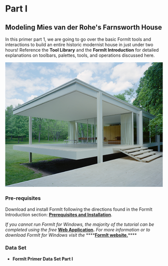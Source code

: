 # Part I

## Modeling Mies van der Rohe's Farnsworth House

In this primer part 1, we are going to go over the basic FormIt tools and interactions to build an entire historic modernist house in just under two hours! Reference the **Tool Library** and the **FormIt Introduction** for detailed explanations on toolbars, palettes, tools, and operations discussed here.



![](../../.gitbook/assets/49e004f3-d500-4890-9188-e8a87c1e396a-2.png)

### Pre-requisites

Download and install FormIt following the directions found in the FormIt Introduction section: [**Prerequisites and Installation**](../../formit-introduction/prerequisites-and-installation.md). 

_If you cannot run FormIt for Windows, the majority of the tutorial can be completed using the free_ [**Web Application**](https://formit.autodesk.com/app)**.** _For more information or to download FormIt for Windows visit the_ ****[**FormIt website.**](https://formit.autodesk.com)\*\*\*\*

### Data Set

* **FormIt Primer Data Set Part I**

